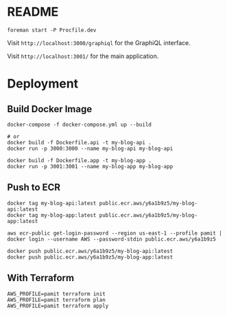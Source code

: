 # README

```shell
foreman start -P Procfile.dev
```

Visit `http://localhost:3000/graphiql` for the GraphiQL interface.

Visit `http://localhost:3001/` for the main application.

# Deployment

## Build Docker Image

```shell
docker-compose -f docker-compose.yml up --build

# or
docker build -f Dockerfile.api -t my-blog-api .
docker run -p 3000:3000 --name my-blog-api my-blog-api

docker build -f Dockerfile.app -t my-blog-app .
docker run -p 3001:3001 --name my-blog-app my-blog-app
```

## Push to ECR

```shell
docker tag my-blog-api:latest public.ecr.aws/y6a1b9z5/my-blog-api:latest
docker tag my-blog-app:latest public.ecr.aws/y6a1b9z5/my-blog-app:latest

aws ecr-public get-login-password --region us-east-1 --profile pamit | docker login --username AWS --password-stdin public.ecr.aws/y6a1b9z5

docker push public.ecr.aws/y6a1b9z5/my-blog-api:latest
docker push public.ecr.aws/y6a1b9z5/my-blog-app:latest
```

## With Terraform

```shell
AWS_PROFILE=pamit terraform init
AWS_PROFILE=pamit terraform plan
AWS_PROFILE=pamit terraform apply
```
